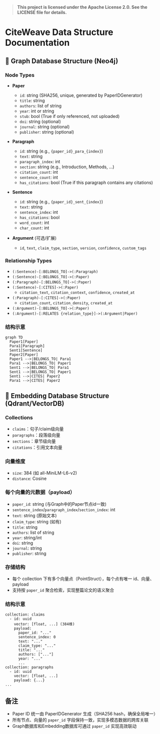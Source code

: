 > **This project is licensed under the Apache License 2.0. See the LICENSE file for details.**

# CiteWeave Data Structure Documentation

## 🧩 Graph Database Structure (Neo4j)

### Node Types

- **Paper**
  - `id`: string (SHA256, unique, generated by PaperIDGenerator)
  - `title`: string
  - `authors`: list of string
  - `year`: int or string
  - `stub`: bool (True if only referenced, not uploaded)
  - `doi`: string (optional)
  - `journal`: string (optional)
  - `publisher`: string (optional)

- **Paragraph**
  - `id`: string (e.g., `{paper_id}_para_{index}`)
  - `text`: string
  - `paragraph_index`: int
  - `section`: string (e.g., Introduction, Methods, ...)
  - `citation_count`: int
  - `sentence_count`: int
  - `has_citations`: bool (True if this paragraph contains any citations)

- **Sentence**
  - `id`: string (e.g., `{paper_id}_sent_{index}`)
  - `text`: string
  - `sentence_index`: int
  - `has_citations`: bool
  - `word_count`: int
  - `char_count`: int

- **Argument** (可选/扩展)
  - `id`, `text`, `claim_type`, `section`, `version`, `confidence`, `custom_tags`

### Relationship Types

- `(:Sentence)-[:BELONGS_TO]->(:Paragraph)`
- `(:Sentence)-[:BELONGS_TO]->(:Paper)`
- `(:Paragraph)-[:BELONGS_TO]->(:Paper)`
- `(:Sentence)-[:CITES]->(:Paper)`
  - `citation_text`, `citation_context`, `confidence`, `created_at`
- `(:Paragraph)-[:CITES]->(:Paper)`
  - `citation_count`, `citation_density`, `created_at`
- `(:Argument)-[:BELONGS_TO]->(:Paper)`
- `(:Argument)-[:RELATES {relation_type}]->(:Argument|Paper)`

### 结构示意

```mermaid
graph TD
  Paper1[Paper]
  Para1[Paragraph]
  Sent1[Sentence]
  Paper2[Paper]
  Paper1 -->|BELONGS_TO| Para1
  Para1 -->|BELONGS_TO| Paper1
  Sent1 -->|BELONGS_TO| Para1
  Sent1 -->|BELONGS_TO| Paper1
  Sent1 -->|CITES| Paper2
  Para1 -->|CITES| Paper2
```


## 🧬 Embedding Database Structure (Qdrant/VectorDB)

### Collections
- `claims`：句子/claim级向量
- `paragraphs`：段落级向量
- `sections`：章节级向量
- `citations`：引用文本向量

### 向量维度
- `size`: 384 (如 all-MiniLM-L6-v2)
- `distance`: Cosine

### 每个向量的元数据（payload）
- `paper_id`: string (与Graph中的Paper节点id一致)
- `sentence_index`/`paragraph_index`/`section_index`: int
- `text`: string (原始文本)
- `claim_type`: string (如有)
- `title`: string
- `authors`: list of string
- `year`: string/int
- `doi`: string
- `journal`: string
- `publisher`: string

### 存储结构
- 每个 collection 下有多个向量点（PointStruct），每个点有唯一 id、向量、payload
- 支持按 `paper_id` 聚合检索，实现整篇论文的语义聚合

### 结构示意

```text
collection: claims
  - id: uuid
    vector: [float, ...] (384维)
    payload:
      paper_id: "..."
      sentence_index: 0
      text: "..."
      claim_type: "..."
      title: "..."
      authors: ["..."]
      year: "..."
      ...
collection: paragraphs
  - id: uuid
    vector: [float, ...]
    payload: {...}
...
```

## 备注
- Paper ID 统一由 PaperIDGenerator 生成（SHA256 hash，确保全局唯一）
- 所有节点、向量的 `paper_id` 字段保持一致，实现多模态数据的跨库关联
- Graph数据库和Embedding数据库可通过 `paper_id` 实现高效联动 